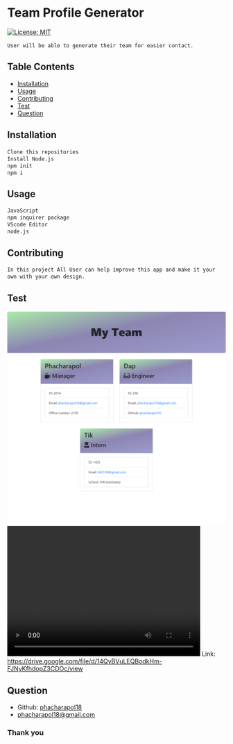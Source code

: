 # Team Profile Generator 
[![License: MIT](https://img.shields.io/badge/License-MIT-yellow.svg)](https://opensource.org/licenses/MIT)
    
    User will be able to generate their team for easier contact.
## Table Contents
  - [Installation](#installation)
  - [Usage](#usage)
  - [Contributing](#contributing)
  - [Test](#test)
  - [Question](#question)
<a name="installation"></a>
## Installation
    Clone this repositories
    Install Node.js
    npm init
    npm i
<a name="usage"></a>
## Usage
    JavaScript
    npm inquirer package
    VScode Editor
    node.js
    
   

<a name="contributing"></a>
## Contributing
    In this project All User can help improve this app and make it your own with your own design.
<a name="test"></a>
## Test
![screen](images-videos/samplePage.png)
<video  width="445" height="300" controls
 src="images-videos/demo.mp4" type="video/mp4">
</video>
Link: https://drive.google.com/file/d/14QyBVuLEQBodkHm-FJNyKfhdopZ3CDOc/view
<a name="question"></a>
## Question
- Github: [phacharapol18](https://github.com/phacharapol18)
- <a href = "mailto:phacharapol18@gmail.com" target = "_blank">phacharapol18@gmail.com</a>
### Thank you